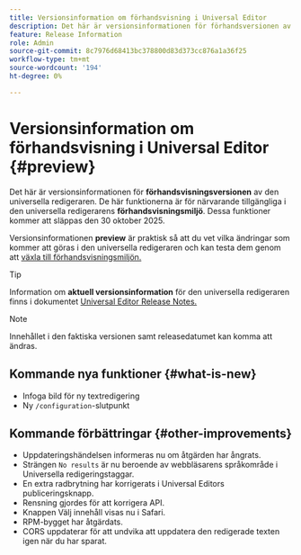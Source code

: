 ```yaml
---
title: Versionsinformation om förhandsvisning i Universal Editor
description: Det här är versionsinformationen för förhandsversionen av Universal Editor.
feature: Release Information
role: Admin
source-git-commit: 8c7976d68413bc378800d83d373cc876a1a36f25
workflow-type: tm+mt
source-wordcount: '194'
ht-degree: 0%

---
```



# Versionsinformation om förhandsvisning i Universal Editor {#preview}

Det här är versionsinformationen för **förhandsvisningsversionen** av den universella redigeraren. De här funktionerna är för närvarande tillgängliga i den universella redigerarens **förhandsvisningsmiljö**. Dessa funktioner kommer att släppas den 30 oktober 2025.

Versionsinformationen **preview** är praktisk så att du vet vilka ändringar som kommer att göras i den universella redigeraren och kan testa dem genom att [växla till förhandsvisningsmiljön.](/help/sites-cloud/authoring/universal-editor/navigation.md#user-properties)

>[!TIP]
>
>Information om **aktuell versionsinformation** för den universella redigeraren finns i dokumentet [Universal Editor Release Notes.](/help/release-notes/universal-editor/current.md)

>[!NOTE]
>
>Innehållet i den faktiska versionen samt releasedatumet kan komma att ändras.

## Kommande nya funktioner {#what-is-new}

* Infoga bild för ny textredigering
* Ny `/configuration`-slutpunkt

## Kommande förbättringar {#other-improvements}

* Uppdateringshändelsen informeras nu om åtgärden har ångrats.
* Strängen `No results` är nu beroende av webbläsarens språkområde i Universella redigeringstaggar.
* En extra radbrytning har korrigerats i Universal Editors publiceringsknapp.
* Rensning gjordes för att korrigera API.
* Knappen Välj innehåll visas nu i Safari.
* RPM-bygget har åtgärdats.
* CORS uppdaterar för att undvika att uppdatera den redigerade texten igen när du har sparat.
